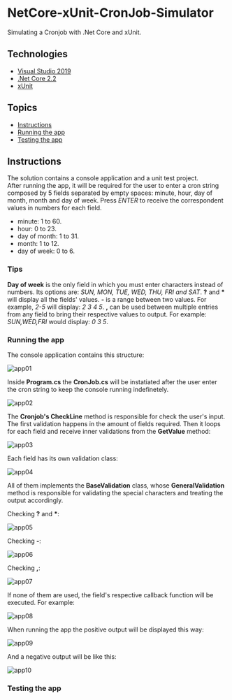 # NetCore-xUnit-CronJob-Simulator

Simulating a Cronjob with .Net Core and xUnit.

## Technologies

- [Visual Studio 2019](https://visualstudio.microsoft.com/pt-br/vs/?rr=https%3A%2F%2Fwww.google.com%2F)
- [.Net Core 2.2](https://dotnet.microsoft.com/download/dotnet-core/2.2)
- [xUnit](https://xunit.net/)

## Topics

- [Instructions](#instructions)
- [Running the app](#running-the-app)
- [Testing the app](#testing-the-app)

## Instructions

The solution contains a console application and a unit test project.  
After running the app, it will be required for the user to enter a cron string composed by 5 fields separated by empty spaces: minute, hour, day of month, month and day of week. Press _ENTER_ to receive the correspondent values in numbers for each field.

- minute: 1 to 60.
- hour: 0 to 23.
- day of month: 1 to 31.
- month: 1 to 12.
- day of week: 0 to 6.

### Tips

**Day of week** is the only field in which you must enter characters instead of numbers. Its options are: _SUN, MON, TUE, WED, THU, FRI and SAT_.
**?** and **\*** will display all the fields' values.
**-** is a range between two values. For example, _2-5_ will display: _2 3 4 5_.
**,** can be used between multiple entries from any field to bring their respective values to output. For example: _SUN,WED,FRI_ would display: _0 3 5_.

### Running the app

The console application contains this structure:

![app01](/docs/app01.JPG)

Inside **Program.cs** the **CronJob.cs** will be instatiated after the user enter the cron string to keep the console running indefinetely.

![app02](/docs/app02.JPG)

The **Cronjob's CheckLine** method is responsible for check the user's input. The first validation happens in the amount of fields required. Then it loops for each field and receive inner validations from the **GetValue** method:

![app03](/docs/app03.JPG)

Each field has its own validation class:

![app04](/docs/app04.JPG)

All of them implements the **BaseValidation** class, whose **GeneralValidation** method is responsible for validating the special characters and treating the output accordingly.

Checking **?** and **\***:

![app05](/docs/app05.JPG)

Checking **-**:

![app06](/docs/app06.JPG)

Checking **,**:

![app07](/docs/app07.JPG)

If none of them are used, the field's respective callback function will be executed. For example:

![app08](/docs/app08.JPG)

When running the app the positive output will be displayed this way:

![app09](/docs/app09.JPG)

And a negative output will be like this:

![app10](/docs/app10.JPG)

### Testing the app
